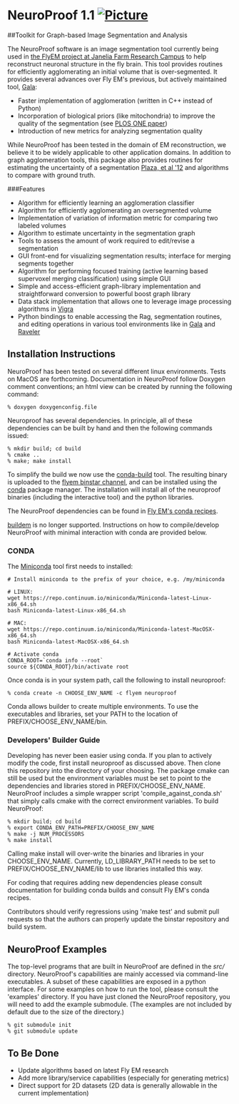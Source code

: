 # NeuroProof 1.1 [![Picture](https://raw.github.com/janelia-flyem/janelia-flyem.github.com/master/images/HHMI_Janelia_Color_Alternate_180x40.png)](http://www.janelia.org)
##Toolkit for Graph-based Image Segmentation and Analysis

The NeuroProof software is an image segmentation tool currently being used
in [the FlyEM project at Janelia Farm Research Campus](http://janelia.org/team-project/fly-em)
to help reconstruct neuronal structure in the fly brain.  This tool
provides routines for efficiently agglomerating an initial volume that
is over-segmented.  It provides several advances over Fly EM's previous, but actively maintained tool, [Gala](https://github.com/janelia-flyem/gala):

* Faster implementation of agglomeration (written in C++ instead of Python)
* Incorporation of biological priors (like mitochondria) to improve the quality of the segmentation
(see [PLOS ONE paper](http://journals.plos.org/plosone/article?id=10.1371/journal.pone.0125825))
* Introduction of new metrics for analyzing segmentation quality

While NeuroProof has been tested in the domain
of EM reconstruction, we believe it to be widely applicable to other
application domains.  In addition to graph agglomeration tools, this
package also provides routines for estimating the uncertainty of a segmentation
[Plaza, et al '12](http://www.plosone.org/article/info%3Adoi%2F10.1371%2Fjournal.pone.0044448)
and algorithms to compare with ground truth.

###Features

* Algorithm for efficiently learning an agglomeration classifier
* Algorithm for efficiently agglomerating an oversegmented volume
* Implementation of variation of information metric for comparing two labeled volumes
* Algorithm to estimate uncertainty in the segmentation graph
* Tools to assess the amount of work required to edit/revise a segmentation
* GUI front-end for visualizing segmentation results; interface for merging segments together
* Algorithm for performing focused training (active learning based supervoxel merging classification) using simple GUI
* Simple and access-efficient graph-library implementation and straightforward conversion
to powerful boost graph library
* Data stack implementation that allows one to leverage image processing
algorithms in [Vigra](http://hci.iwr.uni-heidelberg.de/vigra)
* Python bindings to enable accessing the Rag, segmentation routines, and
editing operations in various tool environments like in
[Gala](https://github.com/janelia-flyem/gala) and [Raveler](https://openwiki.janelia.org/wiki/display/flyem/Raveler)


## Installation Instructions

NeuroProof has been tested on several different linux environments.  Tests on MacOS are forthcoming.
Documentation
in NeuroProof follow Doxygen comment conventions; an html view can be created
by running the following command:

    % doxygen doxygenconfig.file

Neuroproof has several dependencies.  In principle, all of these dependencies
can be built by hand and then the following commands issued:

    % mkdir build; cd build
    % cmake ..
    % make; make install

To simplify the build we now use the [conda-build](http://conda.pydata.org/docs/build.html) tool.
The resulting binary is uploaded to the [flyem binstar channel](https://binstar.org/flyem),
and can be installed using the [conda](http://conda.pydata.org/) package manager.  The installation
will install all of the neuroproof binaries (including the interactive tool)
and the python libraries.

The NeuroProof dependencies can be found in [Fly EM's conda recipes](https://github.com/janelia-flyem/flyem-build-conda.git).

[buildem](https://github.com/janelia-flyem/buildem) is no longer supported.  Instructions on how to compile/develop NeuroProof with minimal interaction with conda are provided below.

### CONDA
The [Miniconda](http://conda.pydata.org/miniconda.html) tool first needs to installed:

```
# Install miniconda to the prefix of your choice, e.g. /my/miniconda

# LINUX:
wget https://repo.continuum.io/miniconda/Miniconda-latest-Linux-x86_64.sh
bash Miniconda-latest-Linux-x86_64.sh

# MAC:
wget https://repo.continuum.io/miniconda/Miniconda-latest-MacOSX-x86_64.sh
bash Miniconda-latest-MacOSX-x86_64.sh

# Activate conda
CONDA_ROOT=`conda info --root`
source ${CONDA_ROOT}/bin/activate root
```
Once conda is in your system path, call the following to install neuroproof:

    % conda create -n CHOOSE_ENV_NAME -c flyem neuroproof

Conda allows builder to create multiple environments.  To use the executables
and libraries, set your PATH to the location of PREFIX/CHOOSE_ENV_NAME/bin.

### Developers' Builder Guide
Developing has never been easier using conda.  If you plan to actively modify
the code, first install neuroproof as discussed above.  Then clone
this repository into the directory of your choosing.  The package cmake
can still be used but the environment variables must be set to point to
the dependencies and libraries stored in PREFIX/CHOOSE_ENV_NAME.  NeuroProof
includes a simple wrapper script 'compile_against_conda.sh' that simply
calls cmake with the correct environment variables.  To build NeuroProof:

    % mkdir build; cd build
    % export CONDA_ENV_PATH=PREFIX/CHOOSE_ENV_NAME
    % make -j NUM_PROCESSORS
    % make install

Calling make install will over-write the binaries and libraries in your CHOOSE_ENV_NAME.
Currently, LD_LIBRARY_PATH needs to be set to PREFIX/CHOOSE_ENV_NAME/lib to use
libraries installed this way.

For coding that requires adding new dependencies please consult documentation for
building conda builds and consult Fly EM's conda recipes.

Contributors should verify regressions using 'make test' and submit pull requests
so that the authors can properly update the binstar repository and build system.

## NeuroProof Examples

The top-level programs that are built in NeuroProof are defined
in the <i>src/</i> directory.  NeuroProof's capabilities are mainly 
accessed via command-line executables.  A subset of these capabilities
are exposed in a python interface.  For some examples on how
to run the tool, please consult the 'examples' directory.  If you
have just cloned the NeuroProof repository, you will need to 
add the example submodule.  (The examples are not included by default
due to the size of the directory.)

    % git submodule init
    % git submodule update


## To Be Done

* Update algorithms based on latest Fly EM research
* Add more library/service capabilities (especially for generating metrics)
* Direct support for 2D datasets (2D data is generally allowable in the current implementation)

